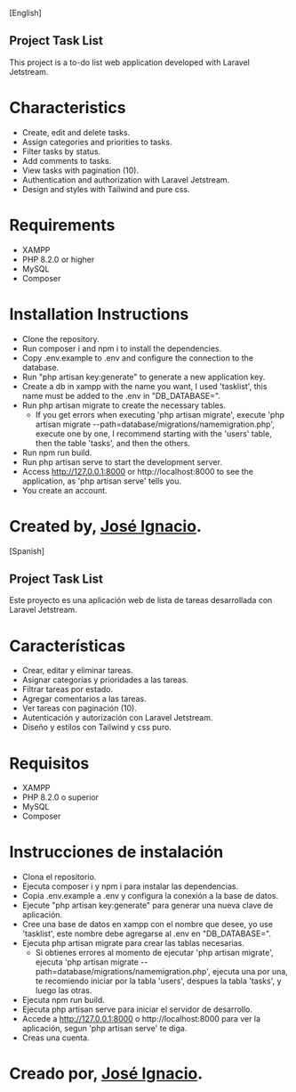 [English]

## Project Task List

This project is a to-do list web application developed with Laravel Jetstream.

# Characteristics

-   Create, edit and delete tasks.
-   Assign categories and priorities to tasks.
-   Filter tasks by status.
-   Add comments to tasks.
-   View tasks with pagination (10).
-   Authentication and authorization with Laravel Jetstream.
-   Design and styles with Tailwind and pure css.

# Requirements

-   XAMPP
-   PHP 8.2.0 or higher
-   MySQL
-   Composer

# Installation Instructions

-   Clone the repository.
-   Run composer i and npm i to install the dependencies.
-   Copy .env.example to .env and configure the connection to the database.
-   Run "php artisan key:generate" to generate a new application key.
-   Create a db in xampp with the name you want, I used 'tasklist', this name must be added to the .env in "DB_DATABASE=".
-   Run php artisan migrate to create the necessary tables.
    -   If you get errors when executing 'php artisan migrate', execute 'php artisan migrate --path=database/migrations/namemigration.php', execute one by one, I recommend starting with the 'users' table, then the table 'tasks', and then the others.
-   Run npm run build.
-   Run php artisan serve to start the development server.
-   Access http://127.0.0.1:8000 or http://localhost:8000 to see the application, as 'php artisan serve' tells you.
-   You create an account.

# Created by, <a href="https://twitter.com/Jozefzin" target="_blank">José Ignacio</a>.

[Spanish]

## Project Task List

Este proyecto es una aplicación web de lista de tareas desarrollada con Laravel Jetstream.

# Características

-   Crear, editar y eliminar tareas.
-   Asignar categorías y prioridades a las tareas.
-   Filtrar tareas por estado.
-   Agregar comentarios a las tareas.
-   Ver tareas con paginación (10).
-   Autenticación y autorización con Laravel Jetstream.
-   Diseño y estilos con Tailwind y css puro.

# Requisitos

-   XAMPP
-   PHP 8.2.0 o superior
-   MySQL
-   Composer

# Instrucciones de instalación

-   Clona el repositorio.
-   Ejecuta composer i y npm i para instalar las dependencias.
-   Copia .env.example a .env y configura la conexión a la base de datos.
-   Ejecute "php artisan key:generate" para generar una nueva clave de aplicación.
-   Cree una base de datos en xampp con el nombre que desee, yo use 'tasklist', este nombre debe agregarse al .env en "DB_DATABASE=".
-   Ejecuta php artisan migrate para crear las tablas necesarias.
    -   Si obtienes errores al momento de ejecutar 'php artisan migrate', ejecuta 'php artisan migrate --path=database/migrations/namemigration.php', ejecuta una por una, te recomiendo iniciar por la tabla 'users', despues la tabla 'tasks', y luego las otras.
-   Ejecuta npm run build.
-   Ejecuta php artisan serve para iniciar el servidor de desarrollo.
-   Accede a http://127.0.0.1:8000 o http://localhost:8000 para ver la aplicación, segun 'php artisan serve' te diga.
-   Creas una cuenta.

# Creado por, <a href="https://twitter.com/Jozefzin" target="_blank">José Ignacio</a>.
